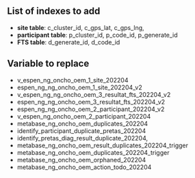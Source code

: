 ## List of indexes to add

- **site table**: c_cluster_id, c_gps_lat, c_gps_lng,
- **participant table**: p_cluster_id, p_code_id, p_generate_id
- **FTS table**: d_generate_id, d_code_id

## Variable to replace

- v_espen_ng_oncho_oem_1_site_202204
- espen_ng_ng_oncho_oem_1_site_202204_v2
- v_espen_ng_ng_oncho_oem_3_resultat_fts_202204_v2
- espen_ng_ng_oncho_oem_3_resultat_fts_202204_v2
- espen_ng_ng_oncho_oem_2_participant_202204_v2
- v_espen_ng_oncho_oem_2_participant_202204
- metabase_ng_oncho_oem_duplicates_202204
- identify_participant_duplicate_pretas_202204
- identify_pretas_diag_result_duplicate_202204,
- metabase_ng_oncho_oem_result_duplicates_202204_trigger
- metabase_ng_oncho_oem_duplicates_202204_trigger
- metabase_ng_oncho_oem_orphaned_202204
- metabase_ng_oncho_oem_action_todo_202204
